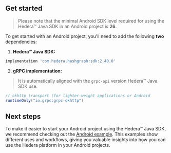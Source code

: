## Get started

> Please note that the minimal Android SDK level required for using the Hedera™ Java SDK in an Android project is **26**.

To get started with an Android project, you'll need to add the following **two** dependencies:

1. **Hedera™ Java SDK:**
```groovy
implementation 'com.hedera.hashgraph:sdk:2.40.0'
```

2. **gRPC implementation:**
> It is automatically aligned with the `grpc-api` version Hedera™ Java SDK use.
```groovy
// okhttp transport (for lighter-weight applications or Android
runtimeOnly("io.grpc:grpc-okhttp")
```

## Next steps
To make it easier to start your Android project using the Hedera™ Java SDK,
we recommend checking out the [Android example](../../example-android/README.md).
This examples show different uses and workflows,
giving you valuable insights into how you can use the Hedera platform in your Android projects.
